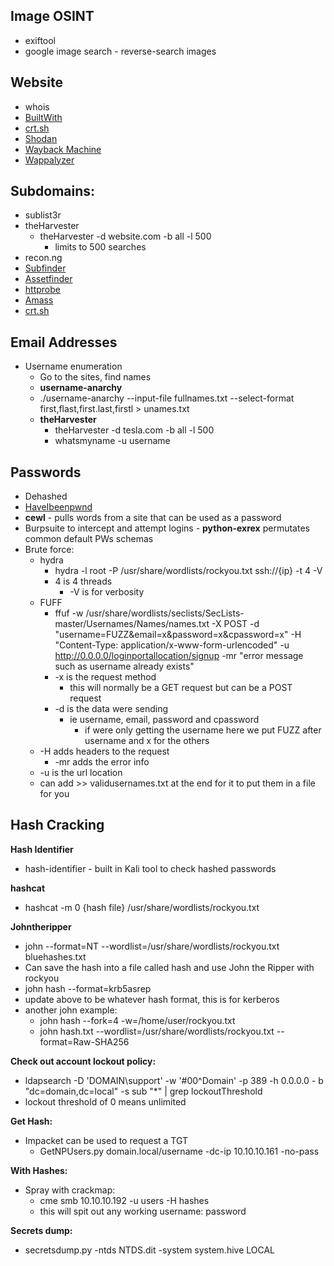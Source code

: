 ## Image OSINT
- exiftool
- google image search - reverse-search images

## Website
  - whois
  - [BuiltWith](https://builtwith.com)
  - [crt.sh](https://crt.sh/)
  - [Shodan](https://shodan.io)
  - [Wayback Machine](https://web.archive.org/)
  - [Wappalyzer](https://addons.mozilla.org/en-US/firefox/addon/wappalyzer/)
	    
## Subdomains:
  - sublist3r
  - theHarvester
    - theHarvester -d website.com -b all -l 500
        - limits to 500 searches
  - recon.ng
  - [Subfinder](https://github.com/projectdiscovery/subfinder)
  - [Assetfinder](https://github.com/tomnomnom/assetfinder)
  - [httprobe](https://github.com/tomnomnom/httprobe)
  - [Amass](https://github.com/OWASP/Amass)
  - [crt.sh](https://crt.sh/)

## Email Addresses
- Username enumeration
  - Go to the sites, find names
  - **username-anarchy** 
  - ./username-anarchy --input-file fullnames.txt --select-format first,flast,first.last,firstl > unames.txt
  - **theHarvester**
    - theHarvester -d tesla.com -b all -l 500  
    - whatsmyname -u username

## Passwords
  - Dehashed
  - [HaveIbeenpwnd](https://haveibeenpwned.com/)
  - **cewl** - pulls words from a site that can be used as a password
  - Burpsuite to intercept and attempt logins
		- **python-exrex** permutates common default PWs schemas 
  - Brute force: 
    - hydra
	    - hydra -l root -P /usr/share/wordlists/rockyou.txt ssh://{ip} -t 4 -V
		- 4 is 4 threads
		  - -V is for verbosity
    - FUFF
      - ffuf -w /usr/share/wordlists/seclists/SecLists-master/Usernames/Names/names.txt -X POST -d "username=FUZZ&email=x&password=x&cpassword=x" -H "Content-Type: application/x-www-form-urlencoded" -u http://0.0.0.0/loginportallocation/signup -mr "error message such as username already exists"
      - -x is the request method
	      - this will normally be a GET request but can be a POST request
      - -d is the data were sending
	      - ie username, email, password and cpassword
		    - if were only getting the username here we put FUZZ after username and x for the others
    - -H adds headers to the request
	  - -mr adds the error info
    - -u is the url location
    - can add >> validusernames.txt at the end for it to put them in a file for you


## Hash Cracking
**Hash Identifier**
- hash-identifier - built in Kali tool to check hashed passwords

**hashcat** 
- hashcat -m 0 {hash file} /usr/share/wordlists/rockyou.txt

**Johntheripper**
- john --format=NT --wordlist=/usr/share/wordlists/rockyou.txt bluehashes.txt
- Can save the hash into a file called hash and use John the Ripper with rockyou
- john hash --format=krb5asrep
- update above to be whatever hash format, this is for kerberos
- another john example:
	- john hash --fork=4 -w=/home/user/rockyou.txt
	- john hash.txt --wordlist=/usr/share/wordlists/rockyou.txt --format=Raw-SHA256

**Check out account lockout policy:**
- ldapsearch -D 'DOMAIN\support' -w '#00^Domain' -p 389 -h 0.0.0.0 - b "dc=domain,dc=local" -s sub "*" | grep lockoutThreshold
- lockout threshold of 0 means unlimited

**Get Hash:**
- Impacket can be used to request a TGT
	- GetNPUsers.py domain.local/username -dc-ip 10.10.10.161 -no-pass

**With Hashes:** 
- Spray with crackmap:
	- cme smb 10.10.10.192 -u users -H hashes
	- this will spit out any working username: password

**Secrets dump:**
- secretsdump.py -ntds NTDS.dit -system system.hive LOCAL
